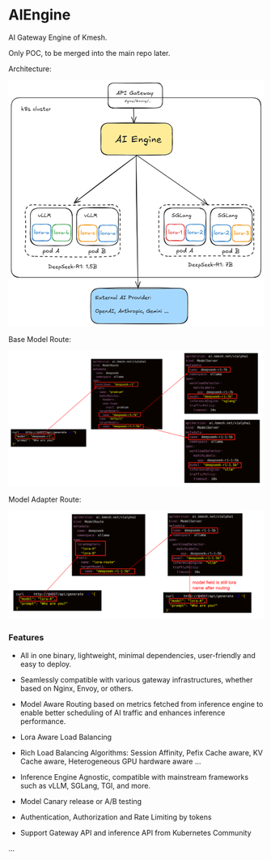 # AIEngine
AI Gateway Engine of Kmesh.

Only POC, to be merged into the main repo later.

Architecture:

![arch](./pic/arch.png)

Base Model Route:

![base_model_route](./pic/base-model-route.png)

Model Adapter Route:

![lora_route](./pic/lora-route.png)

### Features

- All in one binary, lightweight, minimal dependencies, user-friendly and easy to deploy.

- Seamlessly compatible with various gateway infrastructures, whether based on Nginx, Envoy, or others.

- Model Aware Routing based on metrics fetched from inference engine to enable better scheduling of AI traffic and enhances inference performance.

- Lora Aware Load Balancing

- Rich Load Balancing Algorithms: Session Affinity, Pefix Cache aware, KV Cache aware, Heterogeneous GPU hardware aware ...

- Inference Engine Agnostic, compatible with mainstream frameworks such as vLLM, SGLang, TGI, and more.

- Model Canary release or A/B testing

- Authentication, Authorization and Rate Limiting by tokens

- Support Gateway API and inference API from Kubernetes Community

...
